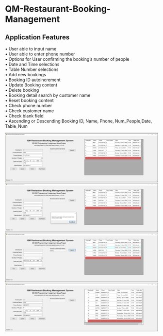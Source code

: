 # QM-Restaurant-Booking-Management
## Application Features  
•	User able to input name  
•	User able to enter phone number  
•	Options for User confirming the booking’s number of people  
•	Date and Time selections  
•	Table Number selections  
•	Add new bookings  
•	Booking ID autoincrement   
•	Update Booking content  
•	Delete booking   
•	Booking detail search by customer name  
•	Reset booking content  
•	Check phone number   
•	Check customer name  
•	Check blank field  
•	Ascending or Descending Booking ID, Name, Phone, Num_People,Date, Table_Num  

![image](https://github.com/qiangnz/QM-Restaurant-Booking-Management/blob/master/demo1.JPG)  
![image](https://github.com/qiangnz/QM-Restaurant-Booking-Management/blob/master/demo2.JPG)  
![image](https://github.com/qiangnz/QM-Restaurant-Booking-Management/blob/master/demo3.JPG)  
![image](https://github.com/qiangnz/QM-Restaurant-Booking-Management/blob/master/demo4.JPG)  
